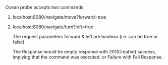Ocean probe accepts two commands 
1. localhost:8080/navigate/move?forward=true
2. localhost:8080/navigate/turn?left=true

   The request parameters forward & left are boolean (i.e. can be true or false)

   The Response would be empty response with 201(Created) success, implying that the command was executed.
   or Failure with Fail Response.
